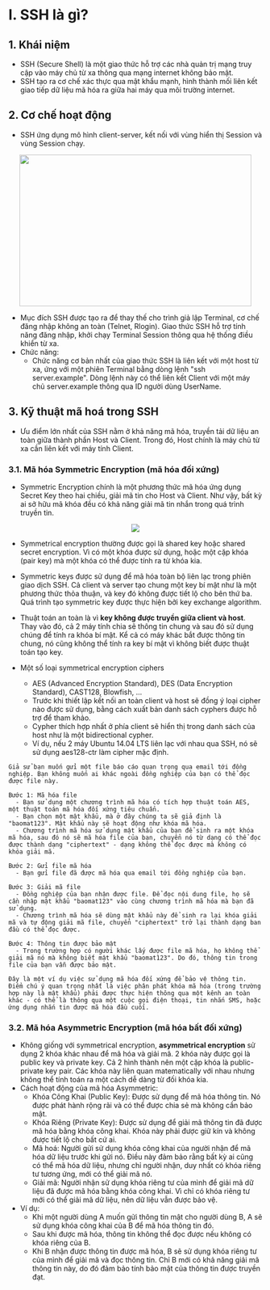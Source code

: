 # I. SSH là gì?
## 1. Khái niệm
  - SSH (Secure Shell) là một giao thức hỗ trợ các nhà quản trị mạng truy cập vào máy chủ từ xa thông qua mạng internet không bảo mật.
  - SSH tạo ra cơ chế xác thực qua mật khẩu mạnh, hình thành mối liên kết giao tiếp dữ liệu mã hóa ra giữa hai máy qua môi trường internet.

## 2. Cơ chế hoạt động
  - SSH ứng dụng mô hình client-server, kết nối với vùng hiển thị Session và vùng Session chạy.

<p align="center">
  <img width="460" height="300" src="https://github.com/hynhdih/Training_OM/assets/82271913/2afe8ea6-4aeb-4c2b-b36b-268d49105197">
</p>

  - Mục đích SSH được tạo ra để thay thế cho trình giả lập Terminal, cơ chế đăng nhập không an toàn (Telnet, Rlogin). Giao thức SSH hỗ trợ tính năng đăng nhập, khởi chạy Terminal Session thông qua hệ thống điều khiển từ xa.
  - Chức năng:
    - Chức năng cơ bản nhất của giao thức SSH là liên kết với một host từ xa, ứng với một phiên Terminal bằng dòng lệnh "ssh server.example". Dòng lệnh này có thể liên kết Client với một máy chủ server.example thông qua ID người dùng UserName.

## 3. Kỹ thuật mã hoá trong SSH 
  - Ưu điểm lớn nhất của SSH nằm ở khả năng mã hóa, truyền tải dữ liệu an toàn giữa thành phần Host và Client. Trong đó, Host chính là máy chủ từ xa cần liên kết với máy tính Client.

### 3.1. Mã hóa Symmetric Encryption (mã hóa đối xứng)
  - Symmetric Encryption chính là một phương thức mã hóa ứng dụng Secret Key theo hai chiều, giải mã tin cho Host và Client. Như vậy, bất kỳ ai sở hữu mã khóa đều có khả năng giải mã tin nhắn trong quá trình truyền tin.

<p align="center">
  <img src="![image](https://github.com/hynhdih/Training_OM/assets/82271913/3c0c64be-82c1-493d-9a1d-301917ee59ec)">
</p>

  - Symmetrical encryption thường được gọi là shared key hoặc shared secret encryption. Vì có một khóa được sử dụng, hoặc một cặp khóa (pair key) mà một khóa có thể được tính ra từ khóa kia.
  - Symmetric keys được sử dụng để mã hóa toàn bộ liên lạc trong phiên giao dịch SSH. Cả client và server tạo chung một key bí mật như là một phương thức thỏa thuận, và key đó không được tiết lộ cho bên thứ ba. Quá trình tạo symmetric key được thực hiện bởi key exchange algorithm.
  - Thuật toán an toàn là vì **key không được truyền giữa client và host**. Thay vào đó, cả 2 máy tính chia sẽ thông tin chung và sau đó sử dụng chúng để tính ra khóa bí mật. Kể cả có máy khác bắt được thông tin chung, nó cũng không thể tính ra key bí mật vì không biết được thuật toán tạo key.

  - Một số loại symmetrical encryption ciphers
    - AES (Advanced Encryption Standard), DES (Data Encryption Standard), CAST128, Blowfish, ...
    - Trước khi thiết lập kết nối an toàn client và host sẽ đồng ý loại cipher nào được sử dụng, bằng cách xuất bản danh sách cyphers được hỗ trợ để tham khảo.
    - Cypher thích hợp nhất ở phía client sẽ hiển thị trong danh sách của host như là một bidirectional cypher.
    - Ví dụ, nếu 2 máy Ubuntu 14.04 LTS liên lạc với nhau qua SSH, nó sẽ sử dụng  aes128-ctr làm cipher mặc định.

```
Giả sử bạn muốn gửi một file báo cáo quan trọng qua email tới đồng nghiệp. Bạn không muốn ai khác ngoài đồng nghiệp của bạn có thể đọc được file này.

Bước 1: Mã hóa file
  - Bạn sử dụng một chương trình mã hóa có tích hợp thuật toán AES, một thuật toán mã hóa đối xứng tiêu chuẩn.
  - Bạn chọn một mật khẩu, mà ở đây chúng ta sẽ giả định là "baomat123". Mật khẩu này sẽ hoạt động như khóa mã hóa.
  - Chương trình mã hóa sử dụng mật khẩu của bạn để sinh ra một khóa mã hóa, sau đó nó sẽ mã hóa file của bạn, chuyển nó từ dạng có thể đọc được thành dạng "ciphertext" - dạng không thể đọc được mà không có khóa giải mã.

Bước 2: Gửi file mã hóa
  - Bạn gửi file đã được mã hóa qua email tới đồng nghiệp của bạn.

Bước 3: Giải mã file
  - Đồng nghiệp của bạn nhận được file. Để đọc nội dung file, họ sẽ cần nhập mật khẩu "baomat123" vào cùng chương trình mã hóa mà bạn đã sử dụng.
  - Chương trình mã hóa sẽ dùng mật khẩu này để sinh ra lại khóa giải mã và tự động giải mã file, chuyển "ciphertext" trở lại thành dạng ban đầu có thể đọc được.

Bước 4: Thông tin được bảo mật
  - Trong trường hợp có người khác lấy được file mã hóa, họ không thể giải mã nó mà không biết mật khẩu "baomat123". Do đó, thông tin trong file của bạn vẫn được bảo mật.

Đây là một ví dụ việc sử dụng mã hóa đối xứng để bảo vệ thông tin. Điểm chú ý quan trọng nhất là việc phân phát khóa mã hóa (trong trường hợp này là mật khẩu) phải được thực hiện thông qua một kênh an toàn khác - có thể là thông qua một cuộc gọi điện thoại, tin nhắn SMS, hoặc ứng dụng nhắn tin được mã hóa đầu cuối.
```

### 3.2. Mã hóa Asymmetric Encryption (mã hóa bất đối xứng)
  - Không giống với symmetrical encryption, **asymmetrical encryption** sử dụng 2 khóa khác nhau để mã hóa và giải mã. 2 khóa này được gọi là public key và private key. Cả 2 hình thành nên một cặp khóa là public-private key pair. Các khóa này liên quan matematically với nhau nhưng không thể tính toán ra một cách dễ dàng từ đối khóa kia.
  - Cách hoạt động của mã hóa Asymmetric:
    - Khóa Công Khai (Public Key): Được sử dụng để mã hóa thông tin. Nó được phát hành rộng rãi và có thể được chia sẻ mà không cần bảo mật.
    - Khóa Riêng (Private Key): Được sử dụng để giải mã thông tin đã được mã hóa bằng khóa công khai. Khóa này phải được giữ kín và không được tiết lộ cho bất cứ ai.
    - Mã hoá: Người gửi sử dụng khóa công khai của người nhận để mã hóa dữ liệu trước khi gửi nó. Điều này đảm bảo rằng bất kỳ ai cũng có thể mã hóa dữ liệu, nhưng chỉ người nhận, duy nhất có khóa riêng tư tương ứng, mới có thể giải mã nó.
    - Giải mã: Người nhận sử dụng khóa riêng tư của mình để giải mã dữ liệu đã được mã hóa bằng khóa công khai. Vì chỉ có khóa riêng tư mới có thể giải mã dữ liệu, nên dữ liệu vẫn được bảo vệ.
  - Ví dụ:
    - Khi một người dùng A muốn gửi thông tin mật cho người dùng B, A sẽ sử dụng khóa công khai của B để mã hóa thông tin đó.
    - Sau khi được mã hóa, thông tin không thể đọc được nếu không có khóa riêng của B.
    - Khi B nhận được thông tin được mã hóa, B sẽ sử dụng khóa riêng tư của mình để giải mã và đọc thông tin. Chỉ B mới có khả năng giải mã thông tin này, do đó đảm bảo tính bảo mật của thông tin được truyền đạt.
